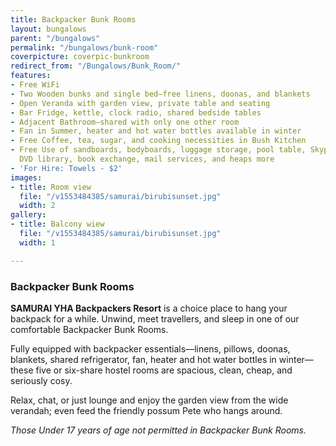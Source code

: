 ```yaml
---
title: Backpacker Bunk Rooms
layout: bungalows
parent: "/bungalows"
permalink: "/bungalows/bunk-room"
coverpicture: coverpic-bunkroom
redirect_from: "/Bungalows/Bunk_Room/"
features:
- Free WiFi
- Two Wooden bunks and single bed—free linens, doonas, and blankets
- Open Veranda with garden view, private table and seating
- Bar Fridge, kettle, clock radio, shared bedside tables
- Adjacent Bathroom—shared with only one other room
- Fan in Summer, heater and hot water bottles available in winter
- Free Coffee, tea, sugar, and cooking necessities in Bush Kitchen
- Free Use of sandboards, bodyboards, luggage storage, pool table, Skype equipment,
  DVD library, book exchange, mail services, and heaps more
- 'For Hire: Towels - $2'
images:
- title: Room view
  file: "/v1553484385/samurai/birubisunset.jpg"
  width: 2
gallery:
- title: Balcony wiew
  file: "/v1553484385/samurai/birubisunset.jpg"
  width: 1

---
```

### Backpacker Bunk Rooms

**SAMURAI YHA Backpackers Resort** is a choice place to hang your backpack for a while. Unwind, meet travellers, and sleep in one of our comfortable Backpacker Bunk Rooms.

Fully equipped with backpacker essentials—linens, pillows, doonas, blankets, shared refrigerator, fan, heater and hot water bottles in winter—these five or six-share hostel rooms are spacious, clean, cheap, and seriously cosy.

Relax, chat, or just lounge and enjoy the garden view from the wide verandah; even feed the friendly possum Pete who hangs around.

_Those Under 17 years of age not permitted in Backpacker Bunk Rooms._